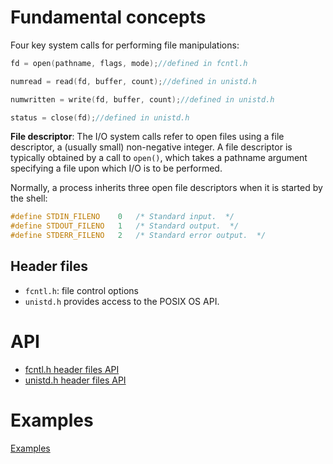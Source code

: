 # Fundamental concepts

Four key system calls for performing file manipulations:

```c
fd = open(pathname, flags, mode);//defined in fcntl.h
```
```c
numread = read(fd, buffer, count);//defined in unistd.h
```
```c
numwritten = write(fd, buffer, count);//defined in unistd.h
```
```c
status = close(fd);//defined in unistd.h
```

**File descriptor**: The I/O system calls refer to open files using a file descriptor, a (usually small) non-negative integer. A file descriptor is typically obtained by a call to ``open()``, which takes a pathname argument specifying a file upon which I/O is to be performed.

Normally, a process inherits three open file descriptors when it is started by the shell:

```c
#define	STDIN_FILENO	0	/* Standard input.  */
#define	STDOUT_FILENO	1	/* Standard output.  */
#define	STDERR_FILENO	2	/* Standard error output.  */
```

## Header files

* ``fcntl.h``: file control options
* ``unistd.h`` provides access to the POSIX OS API.

# API

* [fcntl.h header files API](https://github.com/TranPhucVinh/C/blob/master/Physical%20layer/File%20IO/System%20call/fcntl.md)
* [unistd.h header files API](https://github.com/TranPhucVinh/C/blob/master/Physical%20layer/File%20IO/System%20call/unistd.md)

# Examples

[Examples]()